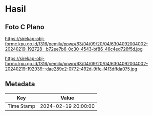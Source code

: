 # Hasil

## Foto C Plano

https://sirekap-obj-formc.kpu.go.id/f316/pemilu/ppwp/63/04/09/20/04/6304092004002-20240219-192728--b72ee7b6-0c30-4543-bf86-46c4ed726f5d.jpg

https://sirekap-obj-formc.kpu.go.id/f316/pemilu/ppwp/63/04/09/20/04/6304092004002-20240219-192939--dae289c2-0772-492d-9ffe-f4f3dffda075.jpg


## Metadata

| Key        | Value               |
| ---------- | ------------------- |
| Time Stamp | 2024-02-19 20:00:00 |



